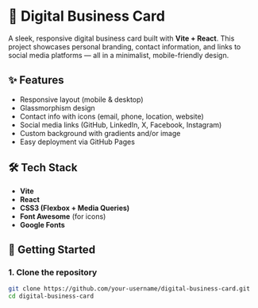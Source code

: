 # 💼 Digital Business Card

A sleek, responsive digital business card built with **Vite + React**. This project showcases personal branding, contact information, and links to social media platforms — all in a minimalist, mobile-friendly design.

## ✨ Features

- Responsive layout (mobile & desktop)
- Glassmorphism design
- Contact info with icons (email, phone, location, website)
- Social media links (GitHub, LinkedIn, X, Facebook, Instagram)
- Custom background with gradients and/or image
- Easy deployment via GitHub Pages

## 🛠 Tech Stack

- **Vite**
- **React**
- **CSS3 (Flexbox + Media Queries)**
- **Font Awesome** (for icons)
- **Google Fonts**

## 🚀 Getting Started

### 1. Clone the repository
```bash
git clone https://github.com/your-username/digital-business-card.git
cd digital-business-card
